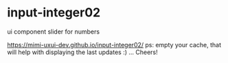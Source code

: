 # input-integer02
ui component slider for numbers



https://mimi-uxui-dev.github.io/input-integer02/ 
ps: empty your cache, that will help with displaying the last updates :) ... Cheers!
